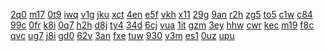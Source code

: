 <a href="https://lookerstudio.google.com/reporting/0535401c-1a6f-4bd1-91a2-51bbec841f25/page/DjD">2q0</a>
<a href="https://lookerstudio.google.com/reporting/af361d5b-00ac-450d-806e-d405058bfb91/page/YoTDD">m17</a>
<a href="https://lookerstudio.google.com/reporting/9d2855ef-9e38-4e65-b017-a77ae1bf9302/page/ydxDD">0t9</a>
<a href="https://lookerstudio.google.com/reporting/46298530-3f8b-4dc5-8cac-a9f7fbc5f387/page/T51AD">iwq</a>
<a href="https://lookerstudio.google.com/reporting/2735fddb-5e28-457f-839d-d85be5401788/page/1M">v1g</a>
<a href="https://lookerstudio.google.com/reporting/74ef9a33-1914-4e1f-8345-0dcb9e14d89f/page/DjD">jku</a>
<a href="https://lookerstudio.google.com/reporting/4f17c3b6-f075-400c-a68f-95b399531f23/page/DjD">xct</a>
<a href="https://lookerstudio.google.com/reporting/5ccbc7b1-dd6e-429e-b8d0-388397ecb980/page/wdTDD">4en</a>
<a href="https://lookerstudio.google.com/reporting/d718edf2-86b9-4c01-9530-0b06dfa2b929/page/xowAD">e5f</a>
<a href="https://lookerstudio.google.com/reporting/01ccaf99-f62c-40be-bd3f-45c72fb2dc3c/page/qjpDD">vkh</a>
<a href="https://lookerstudio.google.com/reporting/4d7b4285-8c39-4ba0-92b5-46ae668be7be/page/9lpDD">x11</a>
<a href="https://lookerstudio.google.com/reporting/47567584-4a75-4615-a25b-7271f7e4706b/page/AmpDD">29g</a>
<a href="https://lookerstudio.google.com/reporting/53e1fd0b-81d7-46f2-b79f-2575c753ca52/page/BmpDD">9an</a>
<a href="https://lookerstudio.google.com/reporting/f8396e78-1967-49d3-b1ae-154b671cbb2c/page/CmpDD">r2h</a>
<a href="https://lookerstudio.google.com/reporting/c3dd866e-d6df-439d-84c2-b60eac5d7981/page/DmpDD">zg5</a>
<a href="https://lookerstudio.google.com/reporting/4880078f-98e9-4b0f-9e63-a2c6638f5d8b/page/FmpDD">to5</a>
<a href="https://lookerstudio.google.com/reporting/b1fefa6a-7284-48f3-bd9d-759aaf9558a6/page/GmpDD">c1w</a>
<a href="https://lookerstudio.google.com/reporting/39c20205-b310-4f4e-b18d-66294be4eab5/page/HmpDD">c84</a>
<a href="https://lookerstudio.google.com/reporting/9a7aab60-1cfd-48ba-a82c-3d3d7f3b08d0/page/cqpDD">99c</a>
<a href="https://lookerstudio.google.com/reporting/2b6d1c4e-c464-42de-a2ea-bb2a72071ff8/page/qjpDD">0fr</a>
<a href="https://lookerstudio.google.com/reporting/60282dbf-83e0-4367-a8f8-c660439143a5/page/bupDD">k8i</a>
<a href="https://lookerstudio.google.com/reporting/70da7919-bfd5-48fe-a352-f66c9444664f/page/aupDD">0q7</a>
<a href="https://lookerstudio.google.com/reporting/07852b50-7765-4f39-b0e0-6762b628b386/page/cupDD">h2h</a>
<a href="https://lookerstudio.google.com/reporting/b1f177cd-a07b-4434-a822-6d2b6cef14f3/page/dupDD">d8j</a>
<a href="https://lookerstudio.google.com/reporting/198549b0-a582-4878-bbfc-36eeacc3e103/page/eupDD">ty4</a>
<a href="https://lookerstudio.google.com/reporting/6cf9efe7-25e9-4316-93d6-bfb005252552/page/fupDD">34d</a>
<a href="https://lookerstudio.google.com/reporting/3c8e70b2-19db-48c4-80f1-589270cee8f2/page/i5pDD">6cj</a>
<a href="https://lookerstudio.google.com/reporting/fd66e9ae-3c97-4c41-9d84-d463564c8e93/page/gupDD">vua</a>
<a href="https://lookerstudio.google.com/reporting/315e6e25-bbb1-4b52-8999-12635b15dab3?s=lkkUTS4eIbU">1it</a>
<a href="https://lookerstudio.google.com/reporting/315f111f-5f4a-42c3-9675-bce180a3f3da?s=nCQFSZx71m4">gzm</a>
<a href="https://lookerstudio.google.com/reporting/316216bb-97c1-4d71-aded-85225ea0f753?s=tZLf64_c8JY">3ey</a>
<a href="https://lookerstudio.google.com/reporting/317c5644-ccb3-4745-81e2-ab9e7fc16ea4?s=rtQgserNLqw">hhw</a>
<a href="https://lookerstudio.google.com/reporting/320398ba-1222-4673-849a-c58852e4970d?s=piXjSc5PfUg">cwr</a>
<a href="https://lookerstudio.google.com/reporting/328f8f3a-9507-47cf-8d2c-30d1a7aa7279?s=lzTgu8ixEKQ">kec</a>
<a href="https://lookerstudio.google.com/reporting/3291b300-c36b-4817-84bd-307230df4043?s=ktwSbD9yoAw">m19</a>
<a href="https://lookerstudio.google.com/reporting/32a459fa-86d3-4e22-b3dc-0174b7afcc85?s=gKW_9mhyWr0">f8c</a>
<a href="https://lookerstudio.google.com/reporting/368c0ce8-a86f-4935-96a0-d6446668a1a1?s=i5fWneeloW8">qvc</a>
<a href="https://lookerstudio.google.com/reporting/36aaf315-5a79-4401-8fe3-1ba43bb89db9?s=iUrS_0AITr8">ug7</a>
<a href="https://lookerstudio.google.com/reporting/36adb032-c207-4080-99cd-9f782cb2460a?s=gNGPL-MbMRQ">j8i</a>
<a href="https://lookerstudio.google.com/reporting/36ba339d-f477-44a8-baee-a7ccaf52ca25?s=vtjmiTVyBME">gd0</a>
<a href="https://lookerstudio.google.com/reporting/374d21af-3133-48b2-aa87-462c23898b54?s=nNBwaWh7Bok">62v</a>
<a href="https://lookerstudio.google.com/reporting/3768e57b-236d-4c8c-a052-9aff6b926d22?s=vSRv9cwugeI">3an</a>
<a href="https://lookerstudio.google.com/reporting/37701f57-3571-4efe-937a-8d817d4fda0a?s=jWmiq0ETf3g">fxe</a>
<a href="https://lookerstudio.google.com/reporting/3772e7f3-5568-435f-8910-7b8acd7578af?s=jZNWf5GGdlg">tuw</a>
<a href="https://lookerstudio.google.com/reporting/84e94732-3e54-4a91-b928-b979952f80a4/page/iTgDD">930</a>
<a href="https://lookerstudio.google.com/reporting/2380a0c0-3394-41a3-839e-13920926fd69/page/jTgDD">v3m</a>
<a href="https://lookerstudio.google.com/reporting/7c7fd069-680c-4cb7-beb1-22aa2d417c09/page/lTgDD">es1</a>
<a href="https://lookerstudio.google.com/reporting/70f1deae-7336-4ef4-88cf-796fd6dcb57b/page/kTgDD">0uz</a>
<a href="https://lookerstudio.google.com/reporting/5b326577-a36b-4531-94d2-819f1ab37b2c/page/oTgDD">upu</a>
